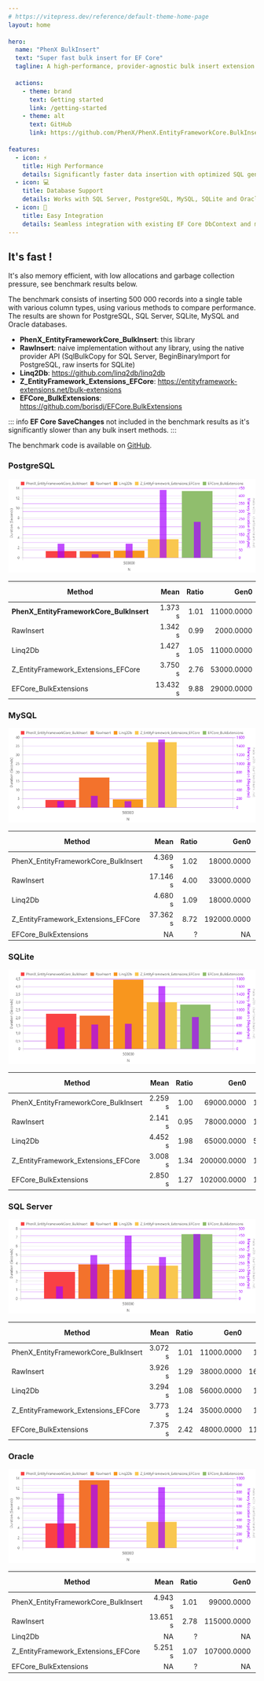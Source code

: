 ```yaml
---
# https://vitepress.dev/reference/default-theme-home-page
layout: home

hero:
  name: "PhenX BulkInsert"
  text: "Super fast bulk insert for EF Core"
  tagline: A high-performance, provider-agnostic bulk insert extension for Entity Framework Core 8+. Supports SQL Server, PostgreSQL, SQLite, MySQL and Oracle.

  actions:
    - theme: brand
      text: Getting started
      link: /getting-started
    - theme: alt
      text: GitHub
      link: https://github.com/PhenX/PhenX.EntityFrameworkCore.BulkInsert

features:
  - icon: ⚡️
    title: High Performance
    details: Significantly faster data insertion with optimized SQL generation and batching.
  - icon: 💻
    title: Database Support
    details: Works with SQL Server, PostgreSQL, MySQL, SQLite and Oracle databases.
  - icon: 🔌
    title: Easy Integration
    details: Seamless integration with existing EF Core DbContext and models.
---
```


## It's fast !

It's also memory efficient, with low allocations and garbage collection pressure, see benchmark results below.

The benchmark consists of inserting 500 000 records into a single table with various column types, using various methods to compare performance.
The results are shown for PostgreSQL, SQL Server, SQLite, MySQL and Oracle databases.

* **PhenX_EntityFrameworkCore_BulkInsert**: this library
* **RawInsert**: naive implementation without any library, using the native provider API (SqlBulkCopy for SQL Server, BeginBinaryImport for PostgreSQL, raw inserts for SQLite)
* **Linq2Db**: https://github.com/linq2db/linq2db
* **Z_EntityFramework_Extensions_EFCore**: https://entityframework-extensions.net/bulk-extensions
* **EFCore_BulkExtensions**: https://github.com/borisdj/EFCore.BulkExtensions

::: info
**EF Core SaveChanges** not included in the benchmark results as it's significantly slower than any bulk insert methods.
:::

The benchmark code is available on [GitHub](https://github.com/PhenX/PhenX.EntityFrameworkCore.BulkInsert/tree/main/tests/PhenX.EntityFrameworkCore.BulkInsert.Benchmark).

### PostgreSQL

![PostgreSQL benchmark results](images/bench-postgresql.png)

| Method                                   |     Mean | Ratio |       Gen0 |      Gen1 | Gen2 | Allocated | Alloc Ratio |
|------------------------------------------|---------:|------:|-----------:|----------:|-----:|----------:|------------:|
| **PhenX_EntityFrameworkCore_BulkInsert** |  1.373 s |  1.01 | 11000.0000 | 1000.0000 |    - |  91.59 MB |        1.00 |
| RawInsert                                |  1.342 s |  0.99 |  2000.0000 | 1000.0000 |    - |  22.91 MB |        0.25 |
| Linq2Db                                  |  1.427 s |  1.05 | 11000.0000 | 1000.0000 |    - |  91.68 MB |        1.00 |
| Z_EntityFramework_Extensions_EFCore      |  3.750 s |  2.76 | 53000.0000 | 1000.0000 |    - | 439.14 MB |        4.79 |
| EFCore_BulkExtensions                    | 13.432 s |  9.88 | 29000.0000 | 2000.0000 |    - | 232.77 MB |        2.54 |

### MySQL

![MySQL benchmark results](images/bench-mysql.png)

| Method                               |     Mean | Ratio |        Gen0 |       Gen1 |      Gen2 |  Allocated | Alloc Ratio |
|--------------------------------------|---------:|------:|------------:|-----------:|----------:|-----------:|------------:|
| PhenX_EntityFrameworkCore_BulkInsert |  4.369 s |  1.02 |  18000.0000 |  1000.0000 |         - |  147.12 MB |        1.00 |
| RawInsert                            | 17.146 s |  4.00 |  33000.0000 | 13000.0000 | 1000.0000 |  266.41 MB |        1.81 |
| Linq2Db                              |  4.680 s |  1.09 |  18000.0000 |  1000.0000 |         - |  145.13 MB |        0.99 |
| Z_EntityFramework_Extensions_EFCore  | 37.362 s |  8.72 | 192000.0000 |  6000.0000 |         - | 1554.77 MB |       10.57 |
| EFCore_BulkExtensions                |       NA |     ? |          NA |         NA |        NA |         NA |           ? |

### SQLite

![SQLite benchmark results](images/bench-sqlite.png)

| Method                               |    Mean | Ratio |        Gen0 |      Gen1 |      Gen2 |  Allocated | Alloc Ratio |
|--------------------------------------|--------:|------:|------------:|----------:|----------:|-----------:|------------:|
| PhenX_EntityFrameworkCore_BulkInsert | 2.259 s |  1.00 |  69000.0000 | 1000.0000 |         - |  554.55 MB |        1.00 |
| RawInsert                            | 2.141 s |  0.95 |  78000.0000 | 1000.0000 |         - |   625.5 MB |        1.13 |
| Linq2Db                              | 4.452 s |  1.98 |  65000.0000 | 5000.0000 | 2000.0000 |  646.42 MB |        1.17 |
| Z_EntityFramework_Extensions_EFCore  | 3.008 s |  1.34 | 200000.0000 | 1000.0000 |         - | 1613.93 MB |        2.91 |
| EFCore_BulkExtensions                | 2.850 s |  1.27 | 102000.0000 | 1000.0000 |         - |  820.09 MB |        1.48 |

### SQL Server

![SQL Server benchmark results](images/bench-sqlserver.png)

| Method                               |    Mean | Ratio |       Gen0 |       Gen1 |      Gen2 | Allocated | Alloc Ratio |
|--------------------------------------|--------:|------:|-----------:|-----------:|----------:|----------:|------------:|
| PhenX_EntityFrameworkCore_BulkInsert | 3.072 s |  1.01 | 11000.0000 |  1000.0000 |         - |  87.76 MB |        1.00 |
| RawInsert                            | 3.926 s |  1.29 | 38000.0000 | 16000.0000 | 1000.0000 | 310.32 MB |        3.54 |
| Linq2Db                              | 3.294 s |  1.08 | 56000.0000 |  1000.0000 |         - |  450.2 MB |        5.13 |
| Z_EntityFramework_Extensions_EFCore  | 3.773 s |  1.24 | 35000.0000 |  1000.0000 |         - | 297.98 MB |        3.40 |
| EFCore_BulkExtensions                | 7.375 s |  2.42 | 48000.0000 | 11000.0000 | 1000.0000 | 461.71 MB |        5.26 |

### Oracle

![Oracle benchmark results](images/bench-oracle.png)

| Method                               |     Mean | Ratio |        Gen0 |        Gen1 |      Gen2 | Allocated | Alloc Ratio |
|--------------------------------------|---------:|------:|------------:|------------:|----------:|----------:|------------:|
| PhenX_EntityFrameworkCore_BulkInsert |  4.943 s |  1.01 |  99000.0000 |  43000.0000 | 2000.0000 | 781.07 MB |        1.00 |
| RawInsert                            | 13.651 s |  2.78 | 115000.0000 |  48000.0000 | 3000.0000 | 907.65 MB |        1.16 |
| Linq2Db                              |       NA |     ? |          NA |          NA |        NA |        NA |           ? |
| Z_EntityFramework_Extensions_EFCore  |  5.251 s |  1.07 | 107000.0000 | 101000.0000 |         - |  873.4 MB |        1.12 |
| EFCore_BulkExtensions                |       NA |     ? |          NA |          NA |        NA |        NA |           ? |
